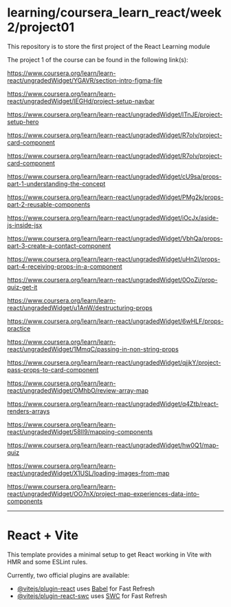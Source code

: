 # learning/coursera_learn_react/week2/project01
This repository is to store the first project of the React Learning module

The project 1 of the course can be found in the following link(s): 

https://www.coursera.org/learn/learn-react/ungradedWidget/YGAVR/section-intro-figma-file

https://www.coursera.org/learn/learn-react/ungradedWidget/IEGHd/project-setup-navbar

https://www.coursera.org/learn/learn-react/ungradedWidget/lTnJE/project-setup-hero

https://www.coursera.org/learn/learn-react/ungradedWidget/R7oIv/project-card-component

https://www.coursera.org/learn/learn-react/ungradedWidget/R7oIv/project-card-component

https://www.coursera.org/learn/learn-react/ungradedWidget/cU9sa/props-part-1-understanding-the-concept

https://www.coursera.org/learn/learn-react/ungradedWidget/PMg2k/props-part-2-reusable-components

https://www.coursera.org/learn/learn-react/ungradedWidget/iOcJx/aside-js-inside-jsx

https://www.coursera.org/learn/learn-react/ungradedWidget/VbhQa/props-part-3-create-a-contact-component

https://www.coursera.org/learn/learn-react/ungradedWidget/uHn2l/props-part-4-receiving-props-in-a-component

https://www.coursera.org/learn/learn-react/ungradedWidget/0OoZi/prop-quiz-get-it

https://www.coursera.org/learn/learn-react/ungradedWidget/u1AnW/destructuring-props

https://www.coursera.org/learn/learn-react/ungradedWidget/6wHLF/props-practice

https://www.coursera.org/learn/learn-react/ungradedWidget/1MmqC/passing-in-non-string-props

https://www.coursera.org/learn/learn-react/ungradedWidget/qjjkY/project-pass-props-to-card-component

https://www.coursera.org/learn/learn-react/ungradedWidget/OMhbO/review-array-map

https://www.coursera.org/learn/learn-react/ungradedWidget/q4Ztb/react-renders-arrays

https://www.coursera.org/learn/learn-react/ungradedWidget/58Il9/mapping-components

https://www.coursera.org/learn/learn-react/ungradedWidget/hw0Q1/map-quiz

https://www.coursera.org/learn/learn-react/ungradedWidget/X1USL/loading-images-from-map

https://www.coursera.org/learn/learn-react/ungradedWidget/OO7nX/project-map-experiences-data-into-components


-------------------------------------------------------------------------------------------------------------

# React + Vite

This template provides a minimal setup to get React working in Vite with HMR and some ESLint rules.

Currently, two official plugins are available:

- [@vitejs/plugin-react](https://github.com/vitejs/vite-plugin-react/blob/main/packages/plugin-react/README.md) uses [Babel](https://babeljs.io/) for Fast Refresh
- [@vitejs/plugin-react-swc](https://github.com/vitejs/vite-plugin-react-swc) uses [SWC](https://swc.rs/) for Fast Refresh
